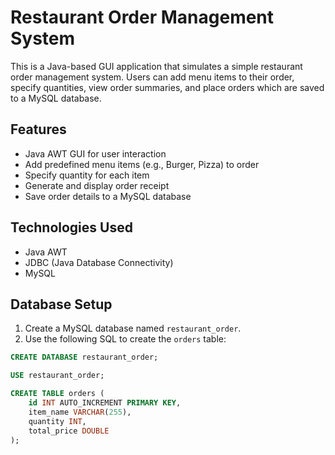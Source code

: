 # Restaurant Order Management System

This is a Java-based GUI application that simulates a simple restaurant order management system. Users can add menu items to their order, specify quantities, view order summaries, and place orders which are saved to a MySQL database.

## Features

- Java AWT GUI for user interaction
- Add predefined menu items (e.g., Burger, Pizza) to order
- Specify quantity for each item
- Generate and display order receipt
- Save order details to a MySQL database

## Technologies Used

- Java AWT
- JDBC (Java Database Connectivity)
- MySQL

## Database Setup

1. Create a MySQL database named `restaurant_order`.
2. Use the following SQL to create the `orders` table:

```sql
CREATE DATABASE restaurant_order;

USE restaurant_order;

CREATE TABLE orders (
    id INT AUTO_INCREMENT PRIMARY KEY,
    item_name VARCHAR(255),
    quantity INT,
    total_price DOUBLE
);
